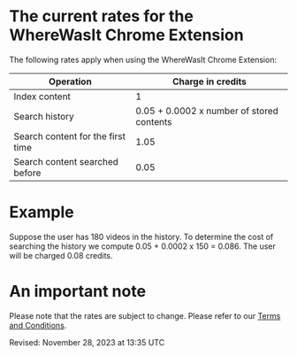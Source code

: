 # The current rates for the WhereWasIt Chrome Extension
The following rates apply when using the WhereWasIt Chrome Extension:

| Operation                         | Charge in credits                         |
|-----------------------------------|-------------------------------------------|
| Index content                     |                                         1 |
| Search history                    | 0.05 + 0.0002 x number of stored contents |
| Search content for the first time | 1.05                                      |
| Search content searched before    | 0.05                                      |

# Example
Suppose the user has 180 videos in the history. To determine the cost of searching the history we compute 0.05 + 0.0002 x 150 = 0.086. The user will be charged 0.08 credits.

# An important note
Please note that the rates are subject to change. Please refer to our [Terms and Conditions](https://github.com/wherewasit/terms#1-free-and-purchased-credits).

Revised: November 28, 2023 at 13:35 UTC
